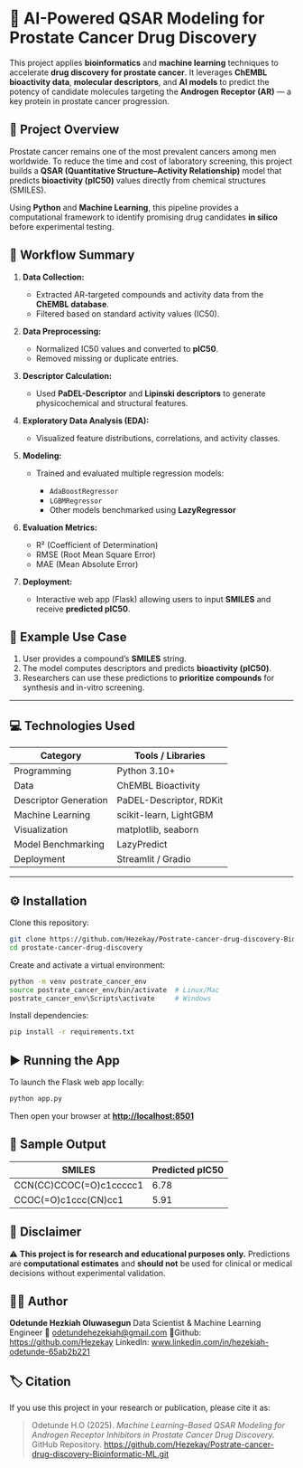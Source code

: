 
# 🧠 AI-Powered QSAR Modeling for Prostate Cancer Drug Discovery

This project applies **bioinformatics** and **machine learning** techniques to accelerate **drug discovery for prostate cancer**.
It leverages **ChEMBL bioactivity data**, **molecular descriptors**, and **AI models** to predict the potency of candidate molecules targeting the **Androgen Receptor (AR)** — a key protein in prostate cancer progression.


## 🚀 Project Overview

Prostate cancer remains one of the most prevalent cancers among men worldwide.
To reduce the time and cost of laboratory screening, this project builds a **QSAR (Quantitative Structure–Activity Relationship)** model that predicts **bioactivity (pIC50)** values directly from chemical structures (SMILES).

Using **Python** and **Machine Learning**, this pipeline provides a computational framework to identify promising drug candidates **in silico** before experimental testing.


## 🧩 Workflow Summary

1. **Data Collection:**

   * Extracted AR-targeted compounds and activity data from the **ChEMBL database**.
   * Filtered based on standard activity values (IC50).

2. **Data Preprocessing:**

   * Normalized IC50 values and converted to **pIC50**.
   * Removed missing or duplicate entries.

3. **Descriptor Calculation:**

   * Used **PaDEL-Descriptor** and **Lipinski descriptors** to generate physicochemical and structural features.

4. **Exploratory Data Analysis (EDA):**

   * Visualized feature distributions, correlations, and activity classes.

5. **Modeling:**

   * Trained and evaluated multiple regression models:

     * `AdaBoostRegressor`
     * `LGBMRegressor`
     * Other models benchmarked using **LazyRegressor**

6. **Evaluation Metrics:**

   * R² (Coefficient of Determination)
   * RMSE (Root Mean Square Error)
   * MAE (Mean Absolute Error)

7. **Deployment:**

   * Interactive web app (Flask) allowing users to input **SMILES** and receive **predicted pIC50**.


## 🧠 Example Use Case

1. User provides a compound’s **SMILES** string.
2. The model computes descriptors and predicts **bioactivity (pIC50)**.
3. Researchers can use these predictions to **prioritize compounds** for synthesis and in-vitro screening.

---

## 💻 Technologies Used

| Category              | Tools / Libraries       |
| --------------------- | ----------------------- |
| Programming           | Python 3.10+            |
| Data                  | ChEMBL Bioactivity      |
| Descriptor Generation | PaDEL-Descriptor, RDKit |
| Machine Learning      | scikit-learn, LightGBM  |
| Visualization         | matplotlib, seaborn     |
| Model Benchmarking    | LazyPredict             |
| Deployment            | Streamlit / Gradio      |

---

## ⚙️ Installation

Clone this repository:

```bash
git clone https://github.com/Hezekay/Postrate-cancer-drug-discovery-Bioinformatic-ML.git
cd prostate-cancer-drug-discovery
```

Create and activate a virtual environment:

```bash
python -m venv postrate_cancer_env
source postrate_cancer_env/bin/activate  # Linux/Mac
postrate_cancer_env\Scripts\activate     # Windows
```

Install dependencies:

```bash
pip install -r requirements.txt
```

## ▶️ Running the App

To launch the Flask web app locally:

```bash
python app.py
```


Then open your browser at **[http://localhost:8501](http://localhost:8501)**


## 🧪 Sample Output

| SMILES                  | Predicted pIC50 |
| ----------------------- | --------------- |
| CCN(CC)CCOC(=O)c1ccccc1 | 6.78            |
| CCOC(=O)c1ccc(CN)cc1    | 5.91            |


## 📘 Disclaimer

⚠️ **This project is for research and educational purposes only.**
Predictions are **computational estimates** and **should not** be used for clinical or medical decisions without experimental validation.


## 🧑‍💻 Author

**Odetunde Hezkiah Oluwasegun**
Data Scientist & Machine Learning Engineer
📧 [odetundehezekiah@gmail.com](mailto:odetundehezekiah@gmail.com)
🔗Github:  https://github.com/Hezekay LinkedIn: www.linkedin.com/in/hezekiah-odetunde-65ab2b221 


## 🏷️ Citation

If you use this project in your research or publication, please cite it as:

> Odetunde H.O (2025). *Machine Learning–Based QSAR Modeling for Androgen Receptor Inhibitors in Prostate Cancer Drug Discovery.* GitHub Repository. https://github.com/Hezekay/Postrate-cancer-drug-discovery-Bioinformatic-ML.git


